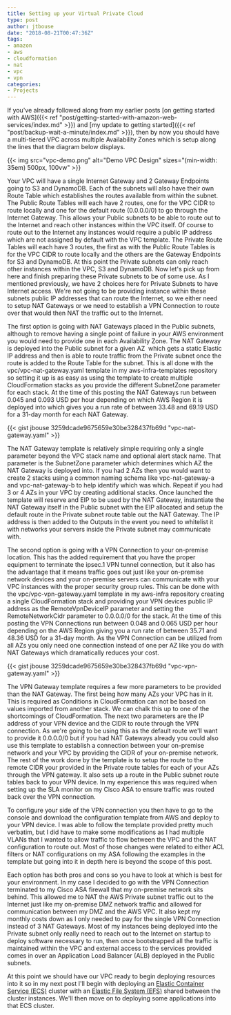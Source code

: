 ```yaml
---
title: Setting up your Virtual Private Cloud
type: post
author: jtbouse
date: "2018-08-21T00:47:36Z"
tags:
- amazon
- aws
- cloudformation
- nat
- vpc
- vpn
categories:
- Projects
---
```

If you've already followed along from my earlier posts [on getting started with AWS]({{< ref "post/getting-started-with-amazon-web-services/index.md" >}}) and [my update to getting started]({{< ref "post/backup-wait-a-minute/index.md" >}}), then by now you should have a multi-tiered VPC across multiple Availability Zones which is setup along the lines that the diagram below displays.

{{< img src="vpc-demo.png" alt="Demo VPC Design" sizes="(min-width: 35em) 500px, 100vw" >}}

Your VPC will have a single Internet Gateway and 2 Gateway Endpoints going to S3 and DynamoDB. Each of the subnets will also have their own Route Table which establishes the routes available from within the subnet. The Public Route Tables will each have 2 routes, one for the VPC CIDR to route locally and one for the default route (0.0.0.0/0) to go through the Internet Gateway. This allows your Public subnets to be able to route out to the Internet and reach other instances within the VPC itself. Of course to route out to the Internet any instances would require a public IP address which are not assigned by default with the VPC template. The Private Route Tables will each have 3 routes, the first as with the Public Route Tables is for the VPC CIDR to route locally and the others are the Gateway Endpoints for S3 and DynamoDB. At this point the Private subnets can only reach other instances within the VPC, S3 and DynamoDB. Now let's pick up from here and finish preparing these Private subnets to be of some use. As I mentioned previously, we have 2 choices here for Private Subnets to have Internet access. We're not going to be providing instance within these subnets public IP addresses that can route the Internet, so we either need to setup NAT Gateways or we need to establish a VPN Connection to route over that would then NAT the traffic out to the Internet.

The first option is going with NAT Gateways placed in the Public subnets, although to remove having a single point of failure in your AWS environment you would need to provide one in each Availability Zone. The NAT Gateway is deployed into the Public subnet for a given AZ  which gets a static Elastic IP address and then is able to route traffic from the Private subnet once the route is added to the Route Table for the subnet. This is all done with the vpc/vpc-nat-gateway.yaml template in my aws-infra-templates repository so setting it up is as easy as using the template to create multiple CloudFormation stacks as you provide the different SubnetZone parameter for each stack. At the time of this posting the NAT Gateways run between 0.045 and 0.093 USD per hour depending on which AWS Region it is deployed into which gives you a run rate of between 33.48 and 69.19 USD for a 31-day month for each NAT Gateway.

{{< gist jbouse 3259dcade9675659e30be328437fb69d "vpc-nat-gateway.yaml" >}}

The NAT Gateway template is relatively simple requiring only a single parameter beyond the VPC stack name and optional alert stack name. That parameter is the SubnetZone parameter which determines which AZ the NAT Gateway is deployed into. If you had 2 AZs then you would want to create 2 stacks using a common naming schema like vpc-nat-gateway-a and vpc-nat-gateway-b to help identify which was which. Repeat if you had 3 or 4 AZs in your VPC by creating additional stacks. Once launched the template will reserve and EIP to be used by the NAT Gateway, instantiate the NAT Gateway itself in the Public subnet with the EIP allocated and setup the default route in the Private subnet route table out the NAT Gateway. The IP address is then added to the Outputs in the event you need to whitelist it with networks your servers inside the Private subnet may communicate with.

The second option is going with a VPN Connection to your on-premise location. This has the added requirement that you have the proper equipment to terminate the ipsec.1 VPN tunnel connection, but it also has the advantage that it means traffic goes out just like your on-premise network devices and your on-premise servers can communicate with your VPC instances with the proper security group rules. This can be done with the vpc/vpc-vpn-gateway.yaml template in my aws-infra repository creating a single CloudFormation stack and providing your VPN devices public IP address as the RemoteVpnDeviceIP parameter and setting the RemoteNetworkCidr parameter to 0.0.0.0/0 for the stack. At the time of this posting the VPN Connections run between 0.048 and 0.065 USD per hour depending on the AWS Region giving you a run rate of between 35.71 and 48.36 USD for a 31-day month. As the VPN Connection can be utilized from all AZs you only need one connection instead of one per AZ like you do with NAT Gateways which dramatically reduces your cost.

{{< gist jbouse 3259dcade9675659e30be328437fb69d "vpc-vpn-gateway.yaml" >}}

The VPN Gateway template requires a few more parameters to be provided than the NAT Gateway. The first being how many AZs your VPC has in it. This is required as Conditions in CloudFormation can not be based on values imported from another stack. We can chalk this up to one of the shortcomings of CloudFormation. The next two parameters are the IP address of your VPN device and the CIDR to route through the VPN connection. As we're going to be using this as the default route we'll want to provide it 0.0.0.0/0 but if you had NAT Gateways already you could also use this template to establish a connection between your on-premise network and your VPC by providing the CIDR of your on-premise network. The rest of the work done by the template is to setup the route to the remote CIDR your provided in the Private route tables for each of your AZs through the VPN gateway. It also sets up a route in the Public subnet route tables back to your VPN device. In my experience this was required when setting up the SLA monitor on my Cisco ASA to ensure traffic was routed back over the VPN connection.

To configure your side of the VPN connection you then have to go to the console and download the configuration template from AWS and deploy to your VPN device. I was able to follow the template provided pretty much verbatim, but I did have to make some modifications as I had multiple VLANs that I wanted to allow traffic to flow between the VPC and the NAT configuration to route out. Most of those changes were related to either ACL filters or NAT configurations on my ASA following the examples in the template but going into it in depth here is beyond the scope of this post.

Each option has both pros and cons so you have to look at which is best for your environment. In my case I decided to go with the VPN Connection terminated to my Cisco ASA firewall that my on-premise network sits behind. This allowed me to NAT the AWS Private subnet traffic out to the Internet just like my on-premise DMZ network traffic and allowed for communication between my DMZ and the AWS VPC. It also kept my monthly costs down as I only needed to pay for the single VPN Connection instead of 3 NAT Gateways. Most of my instances being deployed into the Private subnet only really need to reach out to the Internet on startup to deploy software necessary to run, then once bootstrapped all the traffic is maintained within the VPC and external access to the services provided comes in over an Application Load Balancer (ALB) deployed in the Public subnets.

At this point we should have our VPC ready to begin deploying resources into it so in my next post I'll begin with deploying an [Elastic Container Service (ECS)](https://aws.amazon.com/ecs/) cluster with an [Elastic File System (EFS)](https://aws.amazon.com/efs/) shared between the cluster instances. We'll then move on to deploying some applications into that ECS cluster.
